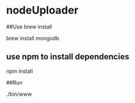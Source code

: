 # nodeUploader

##Use brew install

brew install mongodb

## use npm to install dependencies

npm install

##Run

./bin/www
